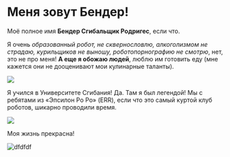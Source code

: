 # Меня зовут Бендер!

Моё полное имя **Бендер Сгибальщик Родригес**, если что.

Я очень *образованный робот, не сквернословлю, алкоголизмом не страдаю, курильщиков не выношу, роботопорнографию не смотрю*, нет, это не про меня! **А еще я обожаю людей**, люблю им готовить еду (мне кажется они не дооценивают мои кулинарные таланты).

![](https://thumbs.dfs.ivi.ru/storage6/contents/a/9/e3956608b86c1e15e2b0091c5f9ab8.jpg)

Я учился в Университете Сгибания! Да. Там я был легендой! Мы с ребятами из «Эпсилон Ро Ро» (ERR), если что это самый куртой клуб роботов, шикарно проводили время.

![](https://autorpad.com/wp-content/uploads/2020/07/avtomatizacziya-i-optimizacziya-biznes-proczessov-foto-1.webp)

Моя жизнь прекрасна!

![dfdfdf](https://upload.wikimedia.org/wikipedia/en/a/a6/Bender_Rodriguez.png)